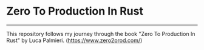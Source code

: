 # Zero To Production In Rust
***
This repository follows my journey through the book "Zero To Production In Rust" by Luca Palmieri. (https://www.zero2prod.com/)